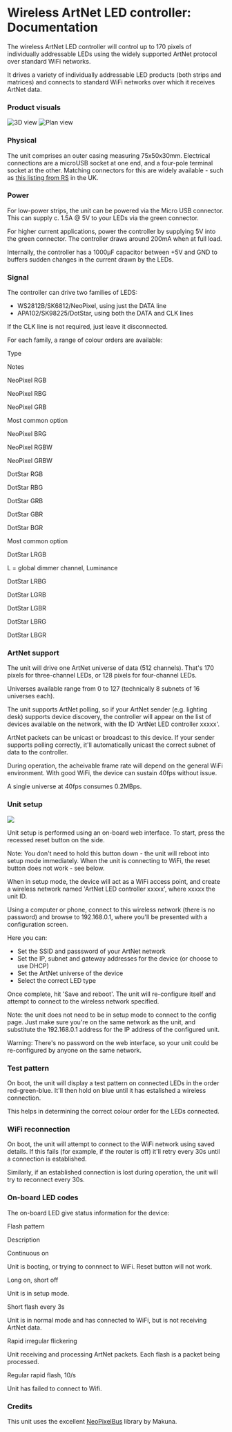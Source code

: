Wireless ArtNet LED controller: Documentation
=============================================

The wireless ArtNet LED controller will control up to 170 pixels of individually addressable LEDs using the widely supported ArtNet protocol over standard WiFi networks.

It drives a variety of individually addressable LED products (both strips and matrices) and connects to standard WiFi networks over which it receives ArtNet data.

### Product visuals
![3D view](https://github.com/phuvf/wireless_artnet_led_controller/blob/master/img/box.png "3D view")
![Plan view](https://github.com/phuvf/wireless_artnet_led_controller/blob/master/img/plan.png "Plan view")

### Physical

The unit comprises an outer casing measuring 75x50x30mm. Electrical connections are a microUSB socket at one end, and a four-pole terminal socket at the other. Matching connectors for this are widely available - such as [this listing from RS](https://uk.rs-online.com/web/p/pcb-terminal-blocks/8971216/) in the UK.

### Power

For low-power strips, the unit can be powered via the Micro USB connector. This can supply c. 1.5A @ 5V to your LEDs via the green connector.

For higher current applications, power the controller by supplying 5V into the green connector. The controller draws around 200mA when at full load.

Internally, the controller has a 1000μF capacitor between +5V and GND to buffers sudden changes in the current drawn by the LEDs.

### Signal

The controller can drive two families of LEDS:

*   WS2812B/SK6812/NeoPixel, using just the DATA line
*   APA102/SK98225/DotStar, using both the DATA and CLK lines

If the CLK line is not required, just leave it disconnected.

For each family, a range of colour orders are available:

Type

Notes

NeoPixel RGB

NeoPixel RBG

NeoPixel GRB

Most common option

NeoPixel BRG

NeoPixel RGBW

NeoPixel GRBW

DotStar RGB

DotStar RBG

DotStar GRB

DotStar GBR

DotStar BGR

Most common option

DotStar LRGB

L = global dimmer channel, Luminance

DotStar LRBG

DotStar LGRB

DotStar LGBR

DotStar LBRG

DotStar LBGR

### ArtNet support

The unit will drive one ArtNet universe of data (512 channels). That's 170 pixels for three-channel LEDs, or 128 pixels for four-channel LEDs.

Universes available range from 0 to 127 (technically 8 subnets of 16 universes each).

The unit supports ArtNet polling, so if your ArtNet sender (e.g. lighting desk) supports device discovery, the controller will appear on the list of devices available on the network, with the ID 'ArtNet LED controller xxxxx'.

ArtNet packets can be unicast or broadcast to this device. If your sender supports polling correctly, it'll automatically unicast the correct subnet of data to the controller.

During operation, the acheivable frame rate will depend on the general WiFi environment. With good WiFi, the device can sustain 40fps without issue.

A single universe at 40fps consumes 0.2MBps.

### Unit setup

![](img/interface-ipad.png)

Unit setup is performed using an on-board web interface. To start, press the recessed reset button on the side.

Note: You don't need to hold this button down - the unit will reboot into setup mode immediately. When the unit is connecting to WiFi, the reset button does not work - see below.

When in setup mode, the device will act as a WiFi access point, and create a wireless network named 'ArtNet LED controller xxxxx', where xxxxx the unit ID.

Using a computer or phone, connect to this wireless network (there is no password) and browse to 192.168.0.1, where you'll be presented with a configuration screen.

Here you can:

*   Set the SSID and passsword of your ArtNet network
*   Set the IP, subnet and gateway addresses for the device (or choose to use DHCP)
*   Set the ArtNet universe of the device
*   Select the correct LED type

Once complete, hit 'Save and reboot'. The unit will re-configure itself and attempt to connect to the wireless network specified.

Note: the unit does not need to be in setup mode to connect to the config page. Just make sure you're on the same network as the unit, and substitute the 192.168.0.1 address for the IP address of the configured unit.

Warning: There's no password on the web interface, so your unit could be re-configured by anyone on the same network.

### Test pattern

On boot, the unit will display a test pattern on connected LEDs in the order red-green-blue. It'll then hold on blue until it has estalished a wireless connection.

This helps in determining the correct colour order for the LEDs connected.

### WiFi reconnection

On boot, the unit will attempt to connect to the WiFi network using saved details. If this fails (for example, if the router is off) it'll retry every 30s until a connection is established.

Similarly, if an established connection is lost during operation, the unit will try to reconnect every 30s.

### On-board LED codes

The on-board LED give status information for the device:

Flash pattern

Description

Continuous on

Unit is booting, or trying to connnect to WiFi. Reset button will not work.

Long on, short off

Unit is in setup mode.

Short flash every 3s

Unit is in normal mode and has connected to WiFi, but is not receiving ArtNet data.

Rapid irregular flickering

Unit receiving and processing ArtNet packets. Each flash is a packet being processed.

Regular rapid flash, 10/s

Unit has failed to connect to Wifi.

### Credits

This unit uses the excellent [NeoPixelBus](https://github.com/Makuna/NeoPixelBus) library by Makuna.